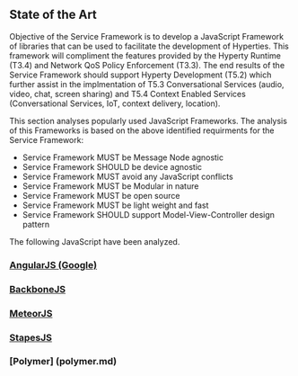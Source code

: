 ## State of the Art

Objective of the Service Framework is to develop a JavaScript Framework of libraries that can be used to facilitate the development of Hyperties. This framework will compliment the features provided by the Hyperty Runtime (T3.4) and Network QoS Policy Enforcement (T3.3). The end results of the Service Framework should support Hyperty Development (T5.2) which further assist in the implmentation of T5.3 Conversational Services (audio, video, chat, screen sharing) and T5.4 Context Enabled Services (Conversational Services, IoT, context delivery, location). 

This section analyses popularly used JavaScript Frameworks. The analysis of this Frameworks is based on the above identified requirments for the Service Framework:

* Service Framework MUST be Message Node agnostic
* Service Framework SHOULD be device agnostic
* Service Framework MUST avoid any JavaScript conflicts
* Service Framework MUST be Modular in nature
* Service Framework MUST be open source
* Service Framework MUST be light weight and fast
* Service Framework SHOULD support Model-View-Controller design pattern

The following JavaScript have been analyzed.

### [AngularJS (Google)](angular-js.md)

### [BackboneJS](backbone-js.md)

### [MeteorJS](meteor.md)

### [StapesJS](stapesjs.md)

### [Polymer] (polymer.md)

